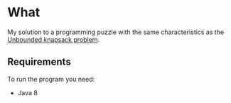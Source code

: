 # What

My solution to a programming puzzle with the same characteristics as the [Unbounded knapsack problem][unbounded_knapsack].

## Requirements

To run the program you need:
* Java 8

[unbounded_knapsack]:[https://en.wikipedia.org/wiki/Knapsack_problem#Unbounded_knapsack_problem]